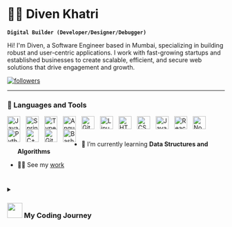 # 🕵️‍♂️ Diven Khatri

**`Digital Builder (Developer/Designer/Debugger)`**

Hi! I'm Diven, a Software Engineer based in Mumbai, specializing in building robust and user-centric applications. I work with fast-growing startups and established businesses to create scalable, efficient, and secure web solutions that drive engagement and growth.

  <p align="left">
 <a href="https://github.com/dewo952?tab=followers">
         <img alt="followers" title="Follow me on Github" src="https://custom-icon-badges.demolab.com/github/followers/dewo952?color=236ad3&labelColor=1155ba&style=for-the-badge&logo=person-add&label=Follow&logoColor=white"/></a>
  </p>

---

### 🧰 Languages and Tools

<img align="left" alt="Java" width="30px" style="padding-right:10px;" src="https://cdn.jsdelivr.net/gh/devicons/devicon/icons/java/java-original.svg"/>
<img align="left" alt="Spring" width="30px" style="padding-right:10px;" src="https://cdn.jsdelivr.net/gh/devicons/devicon/icons/spring/spring-original.svg" />
<img align="left" alt="TypeScript" width="30px" style="padding-right:10px;" src="https://cdn.jsdelivr.net/gh/devicons/devicon/icons/typescript/typescript-plain.svg" />
<img align="left" alt="Angular" width="30px" style="padding-right:10px;" src="https://cdn.jsdelivr.net/gh/devicons/devicon/icons/angularjs/angularjs-plain.svg" />
<img align="left" alt="Git" width="30px" style="padding-right:10px;" src="https://cdn.jsdelivr.net/gh/devicons/devicon/icons/git/git-original.svg" />
<img align="left" alt="Linux" width="30px" style="padding-right:10px;" src="https://cdn.jsdelivr.net/gh/devicons/devicon/icons/linux/linux-original.svg" />
<img align="left" alt="HTML" width="30px" style="padding-right:10px;" src="https://cdn.jsdelivr.net/gh/devicons/devicon/icons/html5/html5-plain.svg" />
<img align="left" alt="CSS" width="30px" style="padding-right:10px;" src="https://cdn.jsdelivr.net/gh/devicons/devicon/icons/css3/css3-plain.svg" />
<img align="left" alt="JavaScript" width="30px" style="padding-right:10px;" src="https://cdn.jsdelivr.net/gh/devicons/devicon/icons/javascript/javascript-plain.svg" />
<img align="left" alt="React" width="30px" style="padding-right:10px;" src="https://cdn.jsdelivr.net/gh/devicons/devicon/icons/react/react-original.svg" />
<img align="left" alt="NodeJS" width="30px" style="padding-right:10px;" src="https://cdn.jsdelivr.net/gh/devicons/devicon/icons/nodejs/nodejs-original.svg" />
<img align="left" alt="Python" width="30px" style="padding-right:10px;" src="https://cdn.jsdelivr.net/gh/devicons/devicon/icons/python/python-plain.svg" />
<img align="left" alt="C++" width="30px" style="padding-right:10px;" src="https://cdn.jsdelivr.net/gh/devicons/devicon/icons/cplusplus/cplusplus-line.svg" />
<img align="left" alt="GitHub" width="30px" style="padding-right:10px;" src="https://cdn.jsdelivr.net/gh/devicons/devicon/icons/github/github-original.svg" />
<img align="left" alt="Bash" width="30px" style="padding-right:10px;" src="https://cdn.jsdelivr.net/gh/devicons/devicon/icons/bash/bash-original.svg" />
<br />

#

- 🌱 I’m currently learning **Data Structures and Algorithms**

- 👨‍💻 See my [work](https://divenkhatri.in/)

#

 <details>
 <summary><h3> <img src="https://github.com/TheDudeThatCode/TheDudeThatCode/blob/master/Assets/Developer.gif" width="35" /> My Coding Journey</h3></summary>
# My Journey in Tech

I began my coding journey as a curious and passionate 15-year-old, eager to explore the world of programming. Initially fascinated by data analysis and Artificial Intelligence algorithms, I pursued my dream of building AI systems. By the age of 18, after completing a Google course, I started working as a **Data Analyst**, which laid a strong foundation for my technical skills.

Soon after, I transitioned into the role of a **Data Scientist**, further honing my expertise in analyzing and interpreting data. However, due to the low job market at the time, I shifted my focus to **Web Development**—a decision that transformed my career trajectory. With relentless dedication and consistent learning, I mastered key web development technologies. At the age of 20, I landed my first job as a **full-stack developer**, a testament to my adaptability and determination.

Since then, my professional journey has been marked by significant growth and accomplishments:

## Experience

### Senior Web Developer  
**(Jan 2025 – Present)**  
Delivering innovative, high-performing web solutions.

### Senior Software Engineer & Team Lead  
**(March 2023 – Dec 2024)**  
- Designed comprehensive dashboards, built scalable microservices, integrated machine learning and NLP models.  
- Led a team of five developers to deliver 70+ modular microservices and multiple mobile and web applications.

### Full-Stack Engineer  
**(Freelance, Aug 2022 – Feb 2023)**  
- Crafted visually appealing and feature-rich web and mobile applications for diverse clients.  
- Utilized technologies like React.js, Angular, Ionic, and React Native.

### React Developer  
**(Jan 2022 – Aug 2022)**  
- Created custom e-commerce solutions, including React Native apps and a WhatsApp chatbot.  
- Maintained high-quality WordPress-based platforms.

---

With over 3 years of experience, I’ve mastered advanced frameworks and tools, from **React.js** and **Next.js** to **Django** and **GCP BigQuery**. My expertise spans full-stack development, mobile app excellence, scalable microservices, and cutting-edge analytics integration.

My journey is fueled by a passion for technology and a commitment to excellence. I am excited to continue driving impactful projects and exploring new frontiers in Web and Software Development.

<details>
  <summary><h3><img src = "https://i.pinimg.com/originals/65/c4/f4/65c4f452571be1261e9c623f7da488ac.gif" width = "45"/> GitHub Stats</h3></summary>

  <img align="left" alt="Diven Khatri's Github stats" src="https://github-readme-stats.vercel.app/api?username=dewo952&show_icons=true&hide_border=false&title_color=ff652f&icon_color=FFE400&bg_color=09131B&text_color=ffffff&border_color=0c1a25" />
</details>



